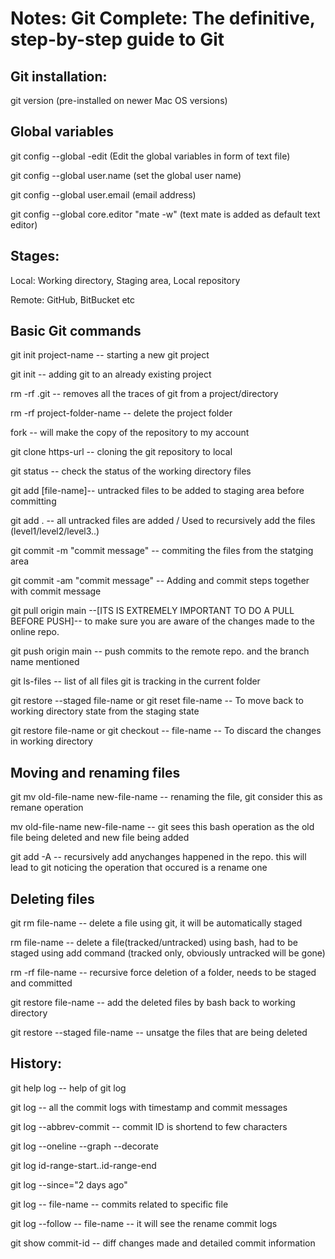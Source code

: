 # Notes: Git Complete: The definitive, step-by-step guide to Git

## Git installation:

git version (pre-installed on newer Mac OS versions)

## Global variables

git config --global -edit (Edit the global variables in form of text file)

git config --global user.name (set the global user name)

git config --global user.email (email address)

git config --global core.editor "mate -w" (text mate is added as default text editor)

## Stages:

Local: Working directory, Staging area, Local repository

Remote: GitHub, BitBucket etc

## Basic Git commands

git init project-name  -- starting a new git project

git init -- adding git to an already existing project
 
rm -rf .git -- removes all the traces of git from a project/directory

rm -rf project-folder-name -- delete the project folder

fork -- will make the copy of the repository to my account

git clone https-url -- cloning the git repository to local 

git status -- check the status of the working directory files

git add [file-name]-- untracked files to be added to staging area before committing

git add . -- all untracked files are added / Used to recursively add the files (level1/level2/level3..)

git commit -m "commit message" -- commiting the files from the statging area

git commit -am "commit message" -- Adding and commit steps together with commit message

git pull origin main --[ITS IS EXTREMELY IMPORTANT TO DO A PULL BEFORE PUSH]-- to make sure you are aware of the changes made to the online repo.

git push origin main -- push commits to the remote repo. and the branch name mentioned

git ls-files -- list of all files git is tracking in the current folder

git restore --staged file-name or git reset file-name -- To move back to working directory state from the staging state

git restore file-name or git checkout -- file-name -- To discard the changes in working directory

## Moving and renaming files

git mv old-file-name new-file-name  -- renaming the file, git consider this as remane operation

mv old-file-name new-file-name -- git sees this bash operation as the old file being deleted and new file being added

git add -A -- recursively add anychanges happened in the repo. this will lead to git noticing the operation that occured is a rename one

## Deleting files

git rm file-name -- delete a file using git, it will be automatically staged 

rm file-name -- delete a file(tracked/untracked) using bash, had to be staged using add command (tracked only, obviously untracked will be gone)

rm -rf file-name -- recursive force deletion of a folder, needs to be staged and committed

git restore file-name  -- add the deleted files by bash back to working directory

git restore --staged file-name -- unsatge the files that are being deleted

## History:

git help log -- help of git log

git log -- all the commit logs with timestamp and commit messages

git log --abbrev-commit -- commit ID is shortend to few characters

git log --oneline --graph --decorate

git log id-range-start..id-range-end

git log --since="2 days ago"

git log -- file-name -- commits related to specific file

git log --follow -- file-name -- it will see the rename commit logs

git show commit-id -- diff changes made and detailed commit information






 














